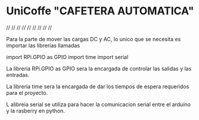 # UniCoffe "CAFETERA AUTOMATICA"


//
//
//
//
//
//
//
//
//


Para la parte de mover las cargas DC y AC, lo unico que se necesita es importar  las librerias llamadas 


import RPi.GPIO as GPIO
import time
import serial

La libreria RPi.GPIO as GPIO sera la encargada de controlar las salidas y las entradas.

La libreria time sera la encargada de dar los tiempos de espera requeridos para el proyecto.

L alibreia serial se utiliza para hacer la comunicacion serial entre el arduino y la rasberry en python.
